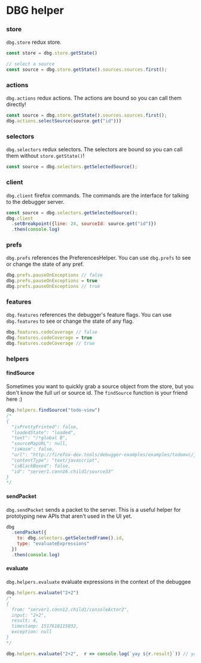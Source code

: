 # DBG helper


### store

`dbg.store` redux store.

```js
const store = dbg.store.getState()

// select a source
const source = dbg.store.getState().sources.sources.first();
```

### actions

`dbg.actions` redux actions.
The actions are bound so you can call them directly!

```js
const source = dbg.store.getState().sources.sources.first();
dbg.actions.selectSource(source.get("id")))
```

### selectors

`dbg.selectors` redux selectors.
The selectors are bound so you can call them without `store.getState()`!

```js
const source = dbg.selectors.getSelectedSource();
```

### client

`dbg.client` firefox commands.
The commands are the interface for talking to the debugger server.

```js
const source = dbg.selectors.getSelectedSource();
dbg.client
  .setBreakpoint({line: 24, sourceId: source.get("id")})
  .then(console.log)
```

### prefs

`dbg.prefs` references the PreferencesHelper. You can use `dbg.prefs` to see or change the state of any pref.

```js
dbg.prefs.pauseOnExceptions // false
dbg.prefs.pauseOnExceptions = true
dbg.prefs.pauseOnExceptions // true
```

### features

`dbg.features` references the debugger's feature flags. You can use `dbg.features` to see or change the state of any flag.

```js
dbg.features.codeCoverage // false
dbg.features.codeCoverage = true
dbg.features.codeCoverage // true
```


### helpers

#### findSource

Sometimes you want to quickly grab a source object from the store, but you don't know the full url or source id. The `findSource` function is your friend here :)

```js
dbg.helpers.findSource("todo-view")
/*
{
  "isPrettyPrinted": false,
  "loadedState": "loaded",
  "text": "/*global B",
  "sourceMapURL": null,
  "isWasm": false,
  "url": "http://firefox-dev.tools/debugger-examples/examples/todomvc/js/views/todo-view.js",
  "contentType": "text/javascript",
  "isBlackBoxed": false,
  "id": "server1.conn16.child1/source33"
}
*/
```

#### sendPacket

`dbg.sendPacket` sends a packet to the server. This is a useful helper for prototyping new APIs that aren't used in the UI yet.

```js
dbg
  .sendPacket({
    to: dbg.selectors.getSelectedFrame().id,
    type: "evaluateExpressions"
  })
  .then(console.log)
```

#### evaluate

`dbg.helpers.evaluate` evaluate expressions in the context of the debuggee

```js
dbg.helpers.evaluate("2+2")
/*
{
  from: "server1.conn12.child1/consoleActor2",
  input: "2+2",
  result: 4,
  timestamp: 1517618115032,
  exception: null
}
*/

dbg.helpers.evaluate("2+2",  r => console.log(`yay ${r.result}`)) // yay 4
```
